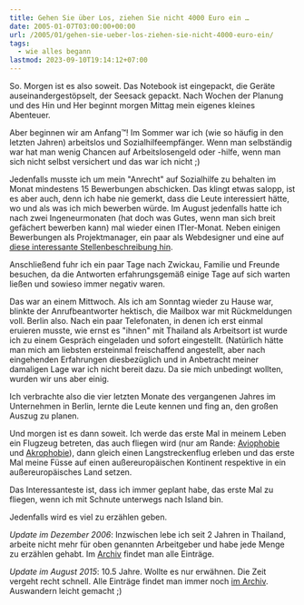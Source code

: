 ```yaml
---
title: Gehen Sie über Los, ziehen Sie nicht 4000 Euro ein …
date: 2005-01-07T03:00:00+00:00
url: /2005/01/gehen-sie-ueber-los-ziehen-sie-nicht-4000-euro-ein/
tags:
  - wie alles begann
lastmod: 2023-09-10T19:14:12+07:00
---
```


So. Morgen ist es also soweit. Das Notebook ist eingepackt, die Geräte auseinandergestöpselt, der Seesack gepackt. Nach Wochen der Planung und des Hin und Her beginnt morgen Mittag mein eigenes kleines Abenteuer.

Aber beginnen wir am Anfang&trade;! Im Sommer war ich (wie so häufig in den letzten Jahren) arbeitslos und Sozialhilfeempfänger. Wenn man selbständig war hat man wenig Chancen auf Arbeitslosengeld oder -hilfe, wenn man sich nicht selbst versichert und das war ich nicht ;)

Jedenfalls musste ich um mein "Anrecht" auf Sozialhilfe zu behalten im Monat mindestens 15 Bewerbungen abschicken. Das klingt etwas salopp, ist es aber auch, denn ich habe nie gemerkt, dass die Leute interessiert hätte, wo und als was ich mich bewerben würde. Im August jedenfalls hatte ich nach zwei Ingeneurmonaten (hat doch was Gutes, wenn man sich breit gefächert bewerben kann) mal wieder einen ITler-Monat. Neben einigen Bewerbungen als Projektmanager, ein paar als Webdesigner und eine auf [diese interessante Stellenbeschreibung hin][1].

Anschließend fuhr ich ein paar Tage nach Zwickau, Familie und Freunde besuchen, da die Antworten erfahrungsgemäß einige Tage auf sich warten ließen und sowieso immer negativ waren.

Das war an einem Mittwoch. Als ich am Sonntag wieder zu Hause war, blinkte der Anrufbeantworter hektisch, die Mailbox war mit Rückmeldungen voll. Berlin also. Nach ein paar Telefonaten, in denen ich erst einmal eruieren musste, wie ernst es "ihnen" mit Thailand als Arbeitsort ist wurde ich zu einem Gespräch eingeladen und sofort eingestellt. (Natürlich hätte man mich am liebsten ersteinmal freischaffend angestellt, aber nach eingehenden Erfahrungen diesbezüglich und in Anbetracht meiner damaligen Lage war ich nicht bereit dazu. Da sie mich unbedingt wollten, wurden wir uns aber einig.

Ich verbrachte also die vier letzten Monate des vergangenen Jahres im Unternehmen in Berlin, lernte die Leute kennen und fing an, den großen Auszug zu planen.

Und morgen ist es dann soweit. Ich werde das erste Mal in meinem Leben ein Flugzeug betreten, das auch fliegen wird (nur am Rande: [Aviophobie][2] und [Akrophobie][3]), dann gleich einen Langstreckenflug erleben und das erste Mal meine Füsse auf einen außereuropäischen Kontinent respektive in ein außereuropäisches Land setzen.

Das Interessanteste ist, dass ich immer geplant habe, das erste Mal zu fliegen, wenn ich mit Schnute unterwegs nach Island bin.

Jedenfalls wird es viel zu erzählen geben.

_Update im Dezember 2006_: Inzwischen lebe ich seit 2 Jahren in Thailand, arbeite nicht mehr für oben genannten Arbeitgeber und habe jede Menge zu erzählen gehabt. Im [Archiv][4] findet man alle Einträge.

_Update im August 2015_: 10.5 Jahre. Wollte es nur erwähnen. Die Zeit vergeht recht schnell. Alle Einträge findet man immer noch [im Archiv][4]. Auswandern leicht gemacht ;)

 [1]: http://www.akademie.de/info-bereich/unit-202/index.html
 [2]: http://de.wikipedia.org/wiki/Aviophobie
 [3]: http://de.wikipedia.org/wiki/Akrophobie
 [4]: /archiv/
